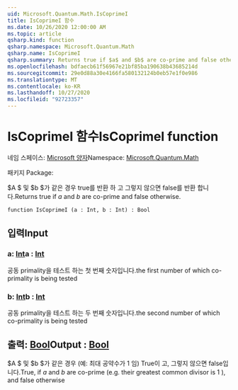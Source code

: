 ```yaml
---
uid: Microsoft.Quantum.Math.IsCoprimeI
title: IsCoprimeI 함수
ms.date: 10/26/2020 12:00:00 AM
ms.topic: article
qsharp.kind: function
qsharp.namespace: Microsoft.Quantum.Math
qsharp.name: IsCoprimeI
qsharp.summary: Returns true if $a$ and $b$ are co-prime and false otherwise.
ms.openlocfilehash: bdfaecb61f56967e21bf85ba190638b43685214d
ms.sourcegitcommit: 29e0d88a30e4166fa580132124b0eb57e1f0e986
ms.translationtype: MT
ms.contentlocale: ko-KR
ms.lasthandoff: 10/27/2020
ms.locfileid: "92723357"
---
```

# <a name="iscoprimei-function"></a><span data-ttu-id="1eb59-102">IsCoprimeI 함수</span><span class="sxs-lookup"><span data-stu-id="1eb59-102">IsCoprimeI function</span></span>

<span data-ttu-id="1eb59-103">네임 스페이스: [Microsoft 양자](xref:Microsoft.Quantum.Math)</span><span class="sxs-lookup"><span data-stu-id="1eb59-103">Namespace: [Microsoft.Quantum.Math](xref:Microsoft.Quantum.Math)</span></span>

<span data-ttu-id="1eb59-104">패키지 [](https://nuget.org/packages/)</span><span class="sxs-lookup"><span data-stu-id="1eb59-104">Package: [](https://nuget.org/packages/)</span></span>


<span data-ttu-id="1eb59-105">$A $ 및 $b $가 같은 경우 true를 반환 하 고 그렇지 않으면 false를 반환 합니다.</span><span class="sxs-lookup"><span data-stu-id="1eb59-105">Returns true if $a$ and $b$ are co-prime and false otherwise.</span></span>

```qsharp
function IsCoprimeI (a : Int, b : Int) : Bool
```


## <a name="input"></a><span data-ttu-id="1eb59-106">입력</span><span class="sxs-lookup"><span data-stu-id="1eb59-106">Input</span></span>

### <a name="a--int"></a><span data-ttu-id="1eb59-107">a: [Int](xref:microsoft.quantum.lang-ref.int)</span><span class="sxs-lookup"><span data-stu-id="1eb59-107">a : [Int](xref:microsoft.quantum.lang-ref.int)</span></span>

<span data-ttu-id="1eb59-108">공동 primality을 테스트 하는 첫 번째 숫자입니다.</span><span class="sxs-lookup"><span data-stu-id="1eb59-108">the first number of which co-primality is being tested</span></span>


### <a name="b--int"></a><span data-ttu-id="1eb59-109">b: [Int](xref:microsoft.quantum.lang-ref.int)</span><span class="sxs-lookup"><span data-stu-id="1eb59-109">b : [Int](xref:microsoft.quantum.lang-ref.int)</span></span>

<span data-ttu-id="1eb59-110">공동 primality을 테스트 하는 두 번째 숫자입니다.</span><span class="sxs-lookup"><span data-stu-id="1eb59-110">the second number of which co-primality is being tested</span></span>



## <a name="output--bool"></a><span data-ttu-id="1eb59-111">출력: [Bool](xref:microsoft.quantum.lang-ref.bool)</span><span class="sxs-lookup"><span data-stu-id="1eb59-111">Output : [Bool](xref:microsoft.quantum.lang-ref.bool)</span></span>

<span data-ttu-id="1eb59-112">$A $ 및 $b $가 같은 경우 (예: 최대 공약수가 1 임) True이 고, 그렇지 않으면 false입니다.</span><span class="sxs-lookup"><span data-stu-id="1eb59-112">True, if $a$ and $b$ are co-prime (e.g. their greatest common divisor is 1 ), and false otherwise</span></span>